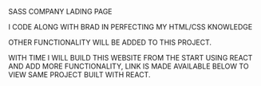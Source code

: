 SASS COMPANY LADING PAGE

I CODE ALONG WITH BRAD IN PERFECTING MY HTML/CSS KNOWLEDGE

OTHER FUNCTIONALITY WILL BE ADDED TO THIS PROJECT.

WITH TIME I WILL BUILD THIS WEBSITE FROM THE START USING REACT AND ADD MORE FUNCTIONALITY, LINK IS MADE AVAILABLE BELOW TO VIEW SAME PROJECT BUILT WITH REACT.